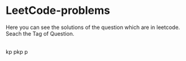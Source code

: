 # LeetCode-problems
Here you can see the solutions of the question which are in leetcode.<br>
Seach the Tag of Question.<br>
<br>


kp
pkp
p
